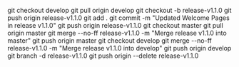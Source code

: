 git checkout develop
git pull origin develop
git checkout -b release-v1.1.0
git push origin release-v1.1.0
git add .
git commit -m "Updated Welcome Pages in release v1.1.0"
git push origin release-v1.1.0
git checkout master
git pull origin master
git merge --no-ff release-v1.1.0 -m "Merge release v1.1.0 into master"
git push origin master
git checkout develop
git merge --no-ff release-v1.1.0 -m "Merge release v1.1.0 into develop"
git push origin develop
git branch -d release-v1.1.0
git push origin --delete release-v1.1.0